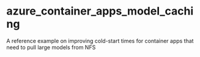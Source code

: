 # azure_container_apps_model_caching
A reference example on improving cold-start times for container apps that need to pull large models from NFS
